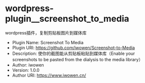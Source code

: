 # wordpress-plugin__screenshot_to_media
wordpress插件，复制剪贴板图片到媒体库

- Plugin Name: Screenshot To Media
- Plugin URI: https://github.com/iwowen/Screenshot-to-Media
- Description: 使你的截图能从剪贴板粘贴到媒体库（Enable your screenshots to be pasted from the dialysis to the media library）
- Author: iwowen
- Version: 1.0.0
- Author URI: https://www.iwowen.cn/
